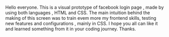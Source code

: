 Hello everyone.
This is a visual prototype of facebook login page , made by using both languages , HTML and CSS.
The main intuition behind the making of this screen  was to train evem more my frontend skills, testing new features and configurations , mainly in CSS.
I hope you all can like it and learned something from it in your coding journey.
Thanks.
